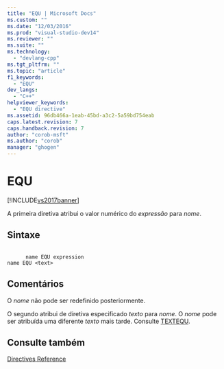 ```yaml
---
title: "EQU | Microsoft Docs"
ms.custom: ""
ms.date: "12/03/2016"
ms.prod: "visual-studio-dev14"
ms.reviewer: ""
ms.suite: ""
ms.technology: 
  - "devlang-cpp"
ms.tgt_pltfrm: ""
ms.topic: "article"
f1_keywords: 
  - "EQU"
dev_langs: 
  - "C++"
helpviewer_keywords: 
  - "EQU directive"
ms.assetid: 96db466a-1eab-45bd-a3c2-5a59bd754eab
caps.latest.revision: 7
caps.handback.revision: 7
author: "corob-msft"
ms.author: "corob"
manager: "ghogen"
---
```

# EQU
[!INCLUDE[vs2017banner](../../assembler/inline/includes/vs2017banner.md)]

A primeira diretiva atribui o valor numérico do  *expressão* para  *nome*.  
  
## Sintaxe  
  
```  
  
      name EQU expression  
name EQU <text>  
```  
  
## Comentários  
 O  *nome* não pode ser redefinido posteriormente.  
  
 O segundo atribui de diretiva especificado  *texto* para  *nome*.  O  *nome* pode ser atribuída uma diferente  *texto* mais tarde.  Consulte  [TEXTEQU](../../assembler/masm/textequ.md).  
  
## Consulte também  
 [Directives Reference](../../assembler/masm/directives-reference.md)